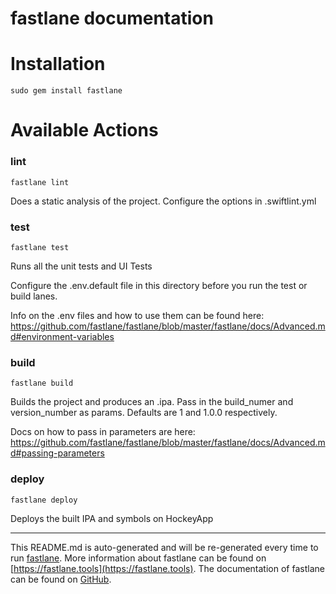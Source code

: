 fastlane documentation
================
# Installation
```
sudo gem install fastlane
```
# Available Actions
### lint
```
fastlane lint
```
Does a static analysis of the project. Configure the options in .swiftlint.yml
### test
```
fastlane test
```
Runs all the unit tests and UI Tests

Configure the .env.default file in this directory before you run the test or build lanes.

Info on the .env files and how to use them can be found here: https://github.com/fastlane/fastlane/blob/master/fastlane/docs/Advanced.md#environment-variables

### build
```
fastlane build
```
Builds the project and produces an .ipa. Pass in the build_numer and version_number as params. Defaults are 1 and 1.0.0 respectively.

Docs on how to pass in parameters are here: https://github.com/fastlane/fastlane/blob/master/fastlane/docs/Advanced.md#passing-parameters
### deploy
```
fastlane deploy
```
Deploys the built IPA and symbols on HockeyApp

----

This README.md is auto-generated and will be re-generated every time to run [fastlane](https://fastlane.tools).
More information about fastlane can be found on [https://fastlane.tools](https://fastlane.tools).
The documentation of fastlane can be found on [GitHub](https://github.com/fastlane/fastlane/tree/master/fastlane).
